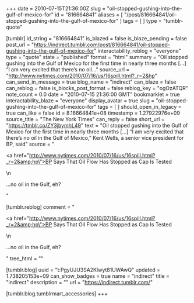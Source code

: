 +++
date = 2010-07-15T21:36:00Z
slug = "oil-stopped-gushing-into-the-gulf-of-mexico-for"
id = "816664841"
aliases = [ "/post/816664841/oil-stopped-gushing-into-the-gulf-of-mexico-for" ]
tags = [ ]
type = "tumblr-quote"

[tumblr]
id_string = "816664841"
is_blazed = false
is_blaze_pending = false
post_url = "https://indirect.tumblr.com/post/816664841/oil-stopped-gushing-into-the-gulf-of-mexico-for"
interactability_reblog = "everyone"
type = "quote"
state = "published"
format = "html"
summary = "Oil stopped gushing into the Gulf of Mexico for the first time in nearly three months […] “I am very excited that there’s no oil..."
source_url = "http://www.nytimes.com/2010/07/16/us/16spill.html?_r=2&hp"
can_send_in_message = true
blog_name = "indirect"
can_blaze = false
can_reblog = false
is_blocks_post_format = false
reblog_key = "ogOzATQR"
note_count = 0.0
date = "2010-07-15 21:36:00 GMT"
bookmarklet = true
interactability_blaze = "everyone"
display_avatar = true
slug = "oil-stopped-gushing-into-the-gulf-of-mexico-for"
tags = [ ]
should_open_in_legacy = true
can_like = false
id = 8.16664841e+08
timestamp = 1.27922976e+09
source_title = "The New York Times"
can_reply = false
short_url = "https://tmblr.co/ZY3jbymhL49"
text = "Oil stopped gushing into the Gulf of Mexico for the first time in nearly three months [&hellip;] “I am very excited that there’s no oil in the Gulf of Mexico,” Kent Wells, a senior vice president for BP, said"
source = "<p><a href=\"http://www.nytimes.com/2010/07/16/us/16spill.html?_r=2&amp;hp\">BP Says That Oil Flow Has Stopped as Cap Is Tested</a></p>\n<p>&hellip;no oil in the Gulf, eh?</p>"

[tumblr.reblog]
comment = "<p><a href=\"http://www.nytimes.com/2010/07/16/us/16spill.html?_r=2&amp;hp\">BP Says That Oil Flow Has Stopped as Cap Is Tested</a></p>\n<p>…no oil in the Gulf, eh?</p>"
tree_html = ""

[tumblr.blog]
uuid = "t:PgyUJU3SA2Klwyt81UWAwQ"
updated = 1.738205153e+09
can_show_badges = true
name = "indirect"
title = "indirect"
description = ""
url = "https://indirect.tumblr.com/"

[tumblr.blog.tumblrmart_accessories]
+++

